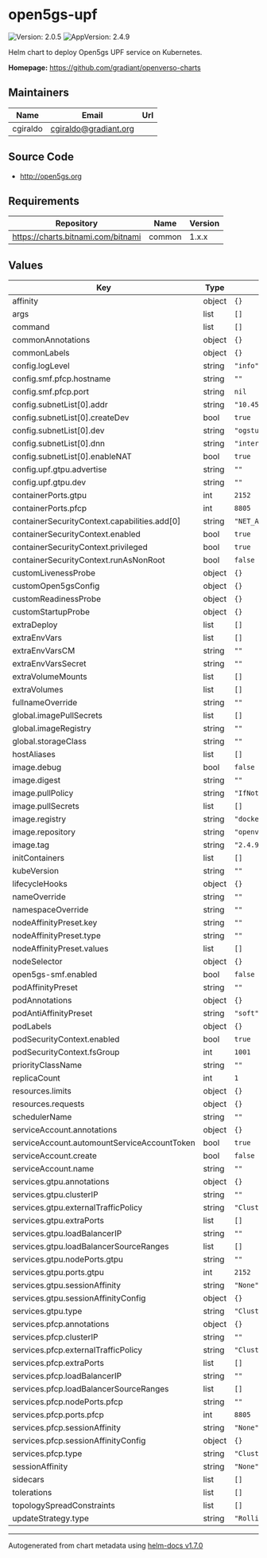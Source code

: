 # open5gs-upf

![Version: 2.0.5](https://img.shields.io/badge/Version-2.0.5-informational?style=flat-square) ![AppVersion: 2.4.9](https://img.shields.io/badge/AppVersion-2.4.9-informational?style=flat-square)

Helm chart to deploy Open5gs UPF service on Kubernetes.

**Homepage:** <https://github.com/gradiant/openverso-charts>

## Maintainers

| Name | Email | Url |
| ---- | ------ | --- |
| cgiraldo | cgiraldo@gradiant.org |  |

## Source Code

* <http://open5gs.org>

## Requirements

| Repository | Name | Version |
|------------|------|---------|
| https://charts.bitnami.com/bitnami | common | 1.x.x |

## Values

| Key | Type | Default | Description |
|-----|------|---------|-------------|
| affinity | object | `{}` |  |
| args | list | `[]` |  |
| command | list | `[]` |  |
| commonAnnotations | object | `{}` |  |
| commonLabels | object | `{}` |  |
| config.logLevel | string | `"info"` |  |
| config.smf.pfcp.hostname | string | `""` |  |
| config.smf.pfcp.port | string | `nil` |  |
| config.subnetList[0].addr | string | `"10.45.0.1/16"` |  |
| config.subnetList[0].createDev | bool | `true` |  |
| config.subnetList[0].dev | string | `"ogstun"` |  |
| config.subnetList[0].dnn | string | `"internet"` |  |
| config.subnetList[0].enableNAT | bool | `true` |  |
| config.upf.gtpu.advertise | string | `""` |  |
| config.upf.gtpu.dev | string | `""` |  |
| containerPorts.gtpu | int | `2152` |  |
| containerPorts.pfcp | int | `8805` |  |
| containerSecurityContext.capabilities.add[0] | string | `"NET_ADMIN"` |  |
| containerSecurityContext.enabled | bool | `true` |  |
| containerSecurityContext.privileged | bool | `true` |  |
| containerSecurityContext.runAsNonRoot | bool | `false` |  |
| customLivenessProbe | object | `{}` |  |
| customOpen5gsConfig | object | `{}` |  |
| customReadinessProbe | object | `{}` |  |
| customStartupProbe | object | `{}` |  |
| extraDeploy | list | `[]` |  |
| extraEnvVars | list | `[]` |  |
| extraEnvVarsCM | string | `""` |  |
| extraEnvVarsSecret | string | `""` |  |
| extraVolumeMounts | list | `[]` |  |
| extraVolumes | list | `[]` |  |
| fullnameOverride | string | `""` |  |
| global.imagePullSecrets | list | `[]` |  |
| global.imageRegistry | string | `""` |  |
| global.storageClass | string | `""` |  |
| hostAliases | list | `[]` |  |
| image.debug | bool | `false` |  |
| image.digest | string | `""` |  |
| image.pullPolicy | string | `"IfNotPresent"` |  |
| image.pullSecrets | list | `[]` |  |
| image.registry | string | `"docker.io"` |  |
| image.repository | string | `"openverso/open5gs"` |  |
| image.tag | string | `"2.4.9"` |  |
| initContainers | list | `[]` |  |
| kubeVersion | string | `""` |  |
| lifecycleHooks | object | `{}` |  |
| nameOverride | string | `""` |  |
| namespaceOverride | string | `""` |  |
| nodeAffinityPreset.key | string | `""` |  |
| nodeAffinityPreset.type | string | `""` |  |
| nodeAffinityPreset.values | list | `[]` |  |
| nodeSelector | object | `{}` |  |
| open5gs-smf.enabled | bool | `false` |  |
| podAffinityPreset | string | `""` |  |
| podAnnotations | object | `{}` |  |
| podAntiAffinityPreset | string | `"soft"` |  |
| podLabels | object | `{}` |  |
| podSecurityContext.enabled | bool | `true` |  |
| podSecurityContext.fsGroup | int | `1001` |  |
| priorityClassName | string | `""` |  |
| replicaCount | int | `1` |  |
| resources.limits | object | `{}` |  |
| resources.requests | object | `{}` |  |
| schedulerName | string | `""` |  |
| serviceAccount.annotations | object | `{}` |  |
| serviceAccount.automountServiceAccountToken | bool | `true` |  |
| serviceAccount.create | bool | `false` |  |
| serviceAccount.name | string | `""` |  |
| services.gtpu.annotations | object | `{}` |  |
| services.gtpu.clusterIP | string | `""` |  |
| services.gtpu.externalTrafficPolicy | string | `"Cluster"` |  |
| services.gtpu.extraPorts | list | `[]` |  |
| services.gtpu.loadBalancerIP | string | `""` |  |
| services.gtpu.loadBalancerSourceRanges | list | `[]` |  |
| services.gtpu.nodePorts.gtpu | string | `""` |  |
| services.gtpu.ports.gtpu | int | `2152` |  |
| services.gtpu.sessionAffinity | string | `"None"` |  |
| services.gtpu.sessionAffinityConfig | object | `{}` |  |
| services.gtpu.type | string | `"ClusterIP"` |  |
| services.pfcp.annotations | object | `{}` |  |
| services.pfcp.clusterIP | string | `""` |  |
| services.pfcp.externalTrafficPolicy | string | `"Cluster"` |  |
| services.pfcp.extraPorts | list | `[]` |  |
| services.pfcp.loadBalancerIP | string | `""` |  |
| services.pfcp.loadBalancerSourceRanges | list | `[]` |  |
| services.pfcp.nodePorts.pfcp | string | `""` |  |
| services.pfcp.ports.pfcp | int | `8805` |  |
| services.pfcp.sessionAffinity | string | `"None"` |  |
| services.pfcp.sessionAffinityConfig | object | `{}` |  |
| services.pfcp.type | string | `"ClusterIP"` |  |
| sessionAffinity | string | `"None"` |  |
| sidecars | list | `[]` |  |
| tolerations | list | `[]` |  |
| topologySpreadConstraints | list | `[]` |  |
| updateStrategy.type | string | `"RollingUpdate"` |  |

----------------------------------------------
Autogenerated from chart metadata using [helm-docs v1.7.0](https://github.com/norwoodj/helm-docs/releases/v1.7.0)
